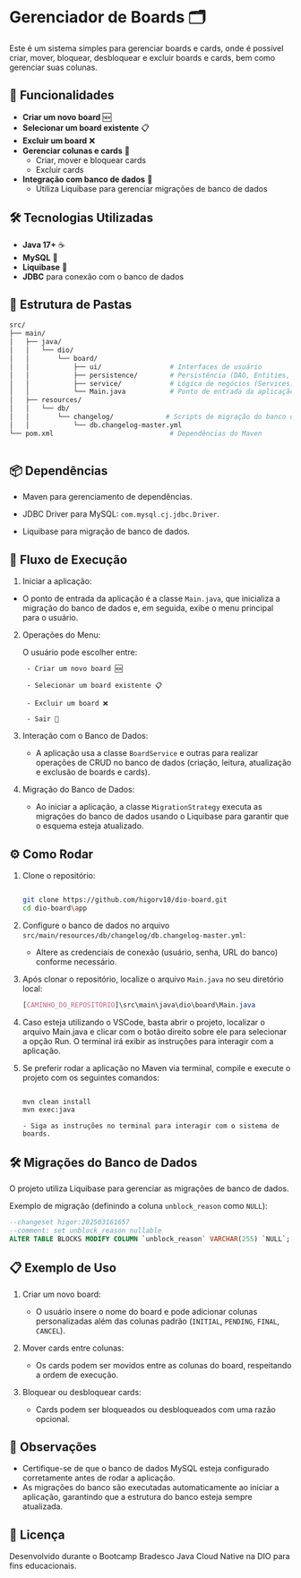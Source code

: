 # Gerenciador de Boards 🗂️

Este é um sistema simples para gerenciar boards e cards, onde é possível criar, mover, bloquear, desbloquear e excluir boards e cards, bem como gerenciar suas colunas.

## 🚀 Funcionalidades

- **Criar um novo board** 🆕
- **Selecionar um board existente** 📋
- **Excluir um board** ❌
- **Gerenciar colunas e cards** 📝
  - Criar, mover e bloquear cards
  - Excluir cards
- **Integração com banco de dados** 💾
  - Utiliza Liquibase para gerenciar migrações de banco de dados

## 🛠️ Tecnologias Utilizadas

- **Java 17+** ☕
- **MySQL** 🐬
- **Liquibase** 🔄
- **JDBC** para conexão com o banco de dados

## 📂 Estrutura de Pastas

```bash
src/
├── main/
│   ├── java/
│   │   └── dio/
│   │       └── board/
│   │           ├── ui/                 # Interfaces de usuário
│   │           ├── persistence/        # Persistência (DAO, Entities, etc)
│   │           ├── service/            # Lógica de negócios (Services)
│   │           └── Main.java           # Ponto de entrada da aplicação
│   ├── resources/
│   │   └── db/
│   │       └── changelog/             # Scripts de migração do banco de dados
│   │           └── db.changelog-master.yml
└── pom.xml                             # Dependências do Maven
 
```

## 📦 Dependências
  - Maven para gerenciamento de dependências.

  - JDBC Driver para MySQL: `com.mysql.cj.jdbc.Driver`.

  - Liquibase para migração de banco de dados.

## 🔄 Fluxo de Execução
1. Iniciar a aplicação:

  - O ponto de entrada da aplicação é a classe `Main.java`, que inicializa a migração do banco de dados e, em seguida, exibe o menu principal para o usuário.

2. Operações do Menu:

    O usuário pode escolher entre:

        - Criar um novo board 🆕

        - Selecionar um board existente 📋

        - Excluir um board ❌

        - Sair 🚪

3. Interação com o Banco de Dados:

    - A aplicação usa a classe `BoardService` e outras para realizar operações de CRUD no banco de dados (criação, leitura, atualização e exclusão de boards e cards).

4. Migração do Banco de Dados:

    - Ao iniciar a aplicação, a classe `MigrationStrategy` executa as migrações do banco de dados usando o Liquibase para garantir que o esquema esteja atualizado.

## ⚙️ Como Rodar
1. Clone o repositório:

   ```bash

   git clone https://github.com/higorv10/dio-board.git
   cd dio-board\app
   ```

2. Configure o banco de dados no arquivo `src/main/resources/db/changelog/db.changelog-master.yml`:

    - Altere as credenciais de conexão (usuário, senha, URL do banco) conforme necessário.
  
3. Após clonar o repositório, localize o arquivo `Main.java` no seu diretório local:
   ```css
   [CAMINHO_DO_REPOSITÓRIO]\src\main\java\dio\board\Main.java
   ```

4. Caso esteja utilizando o VSCode, basta abrir o projeto, localizar o arquivo Main.java e clicar com o botão direito sobre ele para selecionar a opção Run. O terminal irá exibir as instruções para interagir com a aplicação.

5. Se preferir rodar a aplicação no Maven via terminal, compile e execute o projeto com os seguintes comandos:

   ```bash

   mvn clean install
   mvn exec:java
   ```

   ```pgsql
   - Siga as instruções no terminal para interagir com o sistema de boards.
   ```

## 🛠️ Migrações do Banco de Dados
O projeto utiliza Liquibase para gerenciar as migrações de banco de dados.

Exemplo de migração (definindo a coluna `unblock_reason` como `NULL`):

```sql
--changeset higor:202503161657
--comment: set unblock_reason nullable
ALTER TABLE BLOCKS MODIFY COLUMN `unblock_reason` VARCHAR(255) `NULL`;
```

## 📋 Exemplo de Uso
1. Criar um novo board:

    - O usuário insere o nome do board e pode adicionar colunas personalizadas além das colunas padrão (`INITIAL`, `PENDING`, `FINAL`, `CANCEL`).

2. Mover cards entre colunas:

    - Os cards podem ser movidos entre as colunas do board, respeitando a ordem de execução.

3. Bloquear ou desbloquear cards:

    - Cards podem ser bloqueados ou desbloqueados com uma razão opcional.

## 📝 Observações
  
  - Certifique-se de que o banco de dados MySQL esteja configurado corretamente antes de rodar a aplicação.
  - As migrações do banco são executadas automaticamente ao iniciar a aplicação, garantindo que a estrutura do banco esteja sempre atualizada.

## 📄 Licença
Desenvolvido durante o Bootcamp Bradesco Java Cloud Native na DIO para fins educacionais.

